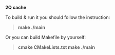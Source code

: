 **2Q cache**

To build & run it you should follow the instruction:

> **make
./main**

Or you can build Makefile by yourself:

> **cmake CMakeLists.txt
make
./main**
